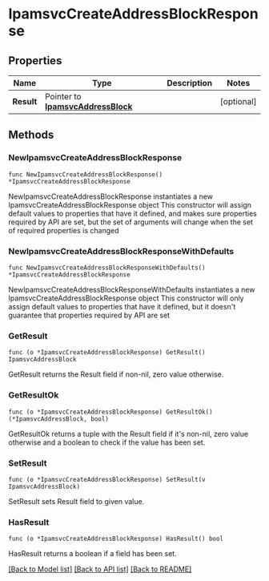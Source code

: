 # IpamsvcCreateAddressBlockResponse

## Properties

Name | Type | Description | Notes
------------ | ------------- | ------------- | -------------
**Result** | Pointer to [**IpamsvcAddressBlock**](IpamsvcAddressBlock.md) |  | [optional] 

## Methods

### NewIpamsvcCreateAddressBlockResponse

`func NewIpamsvcCreateAddressBlockResponse() *IpamsvcCreateAddressBlockResponse`

NewIpamsvcCreateAddressBlockResponse instantiates a new IpamsvcCreateAddressBlockResponse object
This constructor will assign default values to properties that have it defined,
and makes sure properties required by API are set, but the set of arguments
will change when the set of required properties is changed

### NewIpamsvcCreateAddressBlockResponseWithDefaults

`func NewIpamsvcCreateAddressBlockResponseWithDefaults() *IpamsvcCreateAddressBlockResponse`

NewIpamsvcCreateAddressBlockResponseWithDefaults instantiates a new IpamsvcCreateAddressBlockResponse object
This constructor will only assign default values to properties that have it defined,
but it doesn't guarantee that properties required by API are set

### GetResult

`func (o *IpamsvcCreateAddressBlockResponse) GetResult() IpamsvcAddressBlock`

GetResult returns the Result field if non-nil, zero value otherwise.

### GetResultOk

`func (o *IpamsvcCreateAddressBlockResponse) GetResultOk() (*IpamsvcAddressBlock, bool)`

GetResultOk returns a tuple with the Result field if it's non-nil, zero value otherwise
and a boolean to check if the value has been set.

### SetResult

`func (o *IpamsvcCreateAddressBlockResponse) SetResult(v IpamsvcAddressBlock)`

SetResult sets Result field to given value.

### HasResult

`func (o *IpamsvcCreateAddressBlockResponse) HasResult() bool`

HasResult returns a boolean if a field has been set.


[[Back to Model list]](../README.md#documentation-for-models) [[Back to API list]](../README.md#documentation-for-api-endpoints) [[Back to README]](../README.md)


